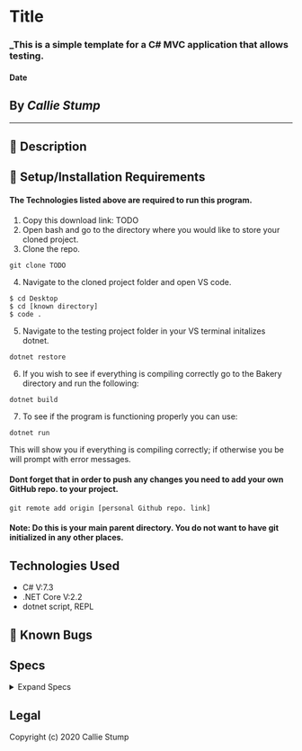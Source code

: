 # Title
### _This is a simple template for a C# MVC application that allows testing.
#### **Date**

## By _Callie Stump_
---
## 🚩 **Description**


## 🔧 **Setup/Installation Requirements**
#### The Technologies listed above are required to run this program.
1. Copy this download link: TODO
2. Open bash and go to the directory where you would like to store your cloned project.
3. Clone the repo.
```
git clone TODO
```
4. Navigate to the cloned project folder and open VS code.
```
$ cd Desktop
$ cd [known directory]
$ code .
```
5. Navigate to the testing project folder in your VS terminal initalizes dotnet.
```
dotnet restore
```
6. If you wish to see if everything is compiling correctly go to the Bakery directory and run the following:
```
dotnet build
```
7. To see if the program is functioning properly you can use:
```
dotnet run
```
This will show you if everything is compiling correctly; if otherwise you be will prompt with error messages.

#### Dont forget that in order to push any changes you need to add your own GitHub repo. to your project.
```
git remote add origin [personal Github repo. link]
```
#### Note: Do this is your main parent directory. You do not want to have git initialized in any other places.


## **Technologies Used**
* C# V:7.3
* .NET Core V:2.2
* dotnet script, REPL

## 🐛 Known Bugs

## **Specs**

<details>
<summary>Expand Specs</summary>
<table>
  <tr>
    <th>Test</th>
    <th>Input</th>
    <th>Output</th>
    <th>Completed</th>
  </tr>
  <tr>
    <td></td>
    <td></td>
    <td></td>
    <td></td>
  </tr>    
  <tr>
    <td></td>
    <td></td>
    <td></td>
    <td></td>
  </tr>
</table>  
</details>

## Legal
Copyright (c) 2020 Callie Stump
